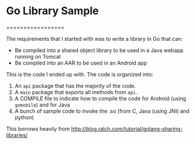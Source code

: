 # Go Library Sample #
=================

The requirements that I started with was to write a library in Go that can:

* Be compiled into a shared object library to be used in a Java webapp running on Tomcat
* Be compiled into an AAR to be used in an Android app

This is the code I ended up with. The code is organized into:

1. An `api` package that has the majority of the code.
2. A `main` package that exports all methods from `api`.
3. A COMPILE file to indicate how to compile the code for Android (using `gomobile`) and for Java
4. A bunch of sample code to invoke the .so (from C, Java (using JNI) and python)


This borrows heavily from http://blog.ralch.com/tutorial/golang-sharing-libraries/
